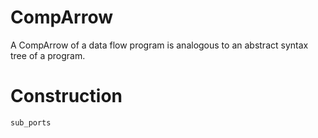 # CompArrow

A CompArrow of a data flow program is analogous to an abstract syntax tree of a program.

# Construction

```@docs
sub_ports
```
